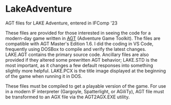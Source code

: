 # LakeAdventure
AGT files for LAKE Adventure, entered in IFComp '23

These files are provided for those interested in seeing the code for a modern-day game written in <a href="https://www.ifarchive.org/indexes/if-archive/programming/agt/">AGT</a> (Adventure Game Toolkit).  The files are compatible with AGT Master's Edition 1.6.  I did the coding in VS Code, frequently using DOSBox to compile and verify the latest changes.  LAKE.AGT contains the primary source code.  Ancillary files are also provided if they altered some prewritten AGT behavior; LAKE.STD is the most important, as it changes a few default responses into something slightly more helpful.  LAKE.PCX is the title image displayed at the beginning of the game when running it in DOS.

These files must be compiled to get a playable version of the game.  For use in a modern IF interpreter (Gargoyle, Spatterlight, or AGiliTy), AGT file must be transformed to an AGX file via the AGT2AGX.EXE utility.
